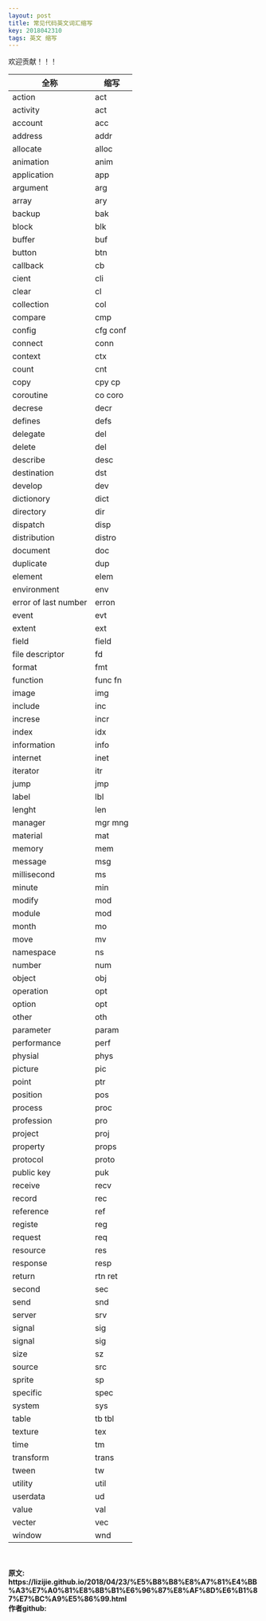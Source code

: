 ```yaml
---
layout: post
title: 常见代码英文词汇缩写
key: 2018042310
tags: 英文 缩写
---
```


欢迎贡献！！！

|全称|缩写|
|---|---|
|action|act|
|activity|act|
|account|acc|
|address|addr|
|allocate|alloc|
|animation|anim|
|application|app|
|argument|arg|
|array|ary|
|backup|bak|
|block|blk|
|buffer|buf|
|button|btn|
|callback|cb|
|cient|cli|
|clear|cl|
|collection|col|
|compare|cmp|
|config|cfg conf|
|connect|conn|
|context|ctx|
|count|cnt|
|copy|cpy cp|
|coroutine|co coro|
|decrese|decr|
|defines| defs|
|delegate|del|
|delete|del|
|describe|desc|
|destination|dst|
|develop|dev|
|dictionory|dict|
|directory|dir|
|dispatch|disp|
|distribution|distro|
|document|doc|
|duplicate|dup|
|element|elem|
|environment|env|
|error of last number|erron|
|event|evt|
|extent|ext|
|field| field|
|file descriptor|fd|
|format|fmt|
|function|func fn|
|image|img|
|include|inc|
|increse|incr|
|index|idx|
|information|info|
|internet|inet|
|iterator|itr|
|jump|jmp|
|label|lbl|
|lenght|len|
|manager|mgr mng|
|material|mat|
|memory|mem|
|message|msg|
|millisecond|ms|
|minute|min|
|modify|mod|
|module|mod|
|month|mo|
|move|mv|
|namespace|ns|
|number|num|
|object| obj|
|operation|opt|
|option|opt|
|other|oth|
|parameter|param|
|performance|perf|
|physial|phys|
|picture|pic|
|point|ptr|
|position|pos|
|process|proc|
|profession|pro|
|project|proj|
|property|props|
|protocol| proto|
|public key|puk|
|receive|recv|
|record|rec|
|reference|ref|
|registe|reg|
|request|req|
|resource|res|
|response|resp|
|return|rtn ret|
|second|sec|
|send|snd|
|server|srv|
|signal|sig|
|signal|sig|
|size|sz|
|source|src|
|sprite|sp|
|specific|spec|
|system| sys|
|table|tb tbl|
|texture|tex|
|time|tm|
|transform|trans|
|tween|tw|
|utility|util|
|userdata|ud|
|value|val|
|vecter|vec|
|window|wnd|

<br>
<br>
<b>原文:<br>
https://lizijie.github.io/2018/04/23/%E5%B8%B8%E8%A7%81%E4%BB%A3%E7%A0%81%E8%8B%B1%E6%96%87%E8%AF%8D%E6%B1%87%E7%BC%A9%E5%86%99.html
<br>
作者github:<br>
<https://github.com/lizijie>
</b>

